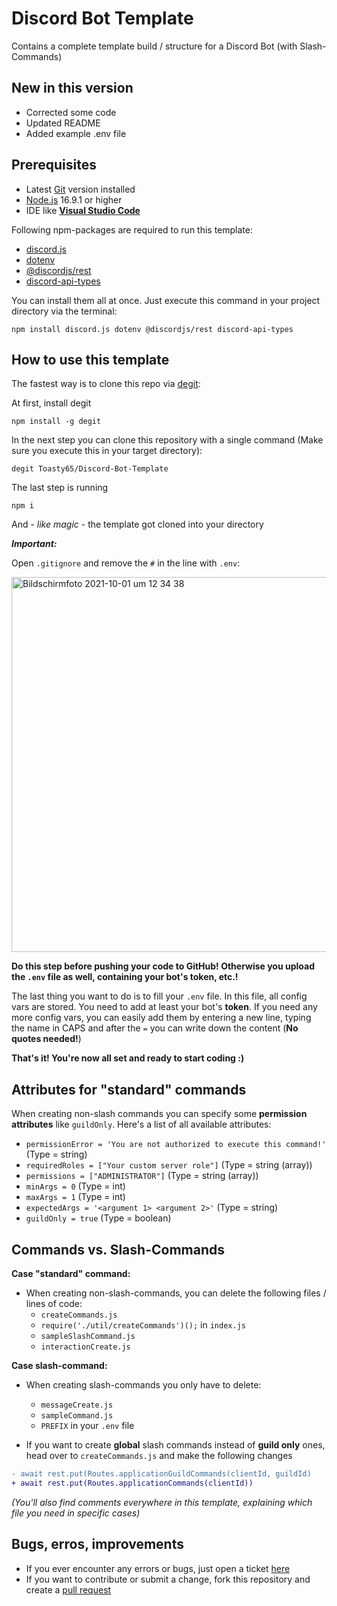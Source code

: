 # Discord Bot Template

Contains a complete template build / structure for a Discord Bot (with Slash-Commands)

## New in this version

- Corrected some code
- Updated README
- Added example .env file
## Prerequisites 

- Latest [Git](https://git-scm.com) version installed
- [Node.js](https://nodejs.org/en/) 16.9.1 or higher
- IDE like **[Visual Studio Code](https://code.visualstudio.com)**

Following npm-packages are required to run this template:

- [discord.js](https://www.npmjs.com/package/discord.js?source=post_page-----7b5fe27cb6fa----------------------)
- [dotenv](https://www.npmjs.com/package/dotenv)
- [@discordjs/rest](https://www.npmjs.com/package/@discordjs/rest)
- [discord-api-types](https://www.npmjs.com/package/discord-api-types)

You can install them all at once. Just execute this command in your project directory via the terminal:

```
npm install discord.js dotenv @discordjs/rest discord-api-types
```

## How to use this template

The fastest way is to clone this repo via [degit](https://www.npmjs.com/package/degit):

At first, install degit
```
npm install -g degit
```

In the next step you can clone this repository with a single command (Make sure you execute this in your target directory):

```
degit Toasty65/Discord-Bot-Template
```

The last step is running

```
npm i
```

And - _like magic_ - the template got cloned into your directory 

**_Important:_**

Open `.gitignore` and remove the `#` in the line with `.env`:

<img width="600" alt="Bildschirmfoto 2021-10-01 um 12 34 38" src="https://user-images.githubusercontent.com/81110115/135606499-532b79ea-29c6-423d-a21a-cf8c8b2e118d.png">

**Do this step before pushing your code to GitHub! Otherwise you upload the `.env` file as well, containing your bot's token, etc.!**

The last thing you want to do is to fill your `.env` file. In this file, all config vars are stored. You need to add at least your bot's **token**. If you need any more config vars, you can easily add them by entering a new line, typing the name in CAPS and after the `=` you can write down the content (**No quotes needed!**)

**That's it! You're now all set and ready to start coding :)**

## Attributes for "standard" commands

When creating non-slash commands you can specify some **permission attributes** like `guildOnly`. Here's a list of all available attributes:


- `permissionError = 'You are not authorized to execute this command!'` (Type = string)
- `requiredRoles = ["Your custom server role"]` (Type = string (array))
- `permissions = ["ADMINISTRATOR"]` (Type = string (array))
- `minArgs = 0` (Type = int)
- `maxArgs = 1` (Type = int)
- `expectedArgs = '<argument 1> <argument 2>'` (Type = string)
- `guildOnly = true` (Type = boolean)

## Commands vs. Slash-Commands

**Case "standard" command:**

- When creating non-slash-commands, you can delete the following files / lines of code:
  - `createCommands.js`
  - `require('./util/createCommands')();` in `index.js`
  - `sampleSlashCommand.js`
  - `interactionCreate.js`

**Case slash-command:** 

- When creating slash-commands you only have to delete:
  - `messageCreate.js`
  - `sampleCommand.js`
  - `PREFIX` in your `.env` file

- If you want to create **global** slash commands instead of **guild only** ones, head over to `createCommands.js` and make the following changes
```diff
- await rest.put(Routes.applicationGuildCommands(clientId, guildId) 
+ await rest.put(Routes.applicationCommands(clientId))
```

_(You'll also find comments everywhere in this template, explaining which file you need in specific cases)_

## Bugs, erros, improvements

- If you ever encounter any errors or bugs, just open a ticket [here](https://github.com/Toasty65/Discord-Bot-Template/issues)
- If you want to contribute or submit a change, fork this repository and create a [pull request](https://github.com/Toasty65/Discord-Bot-Template/pulls)
